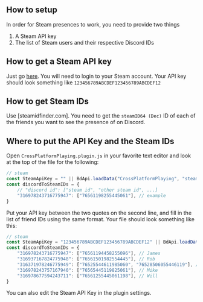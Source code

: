 ## How to setup
In order for Steam presences to work, you need to provide two things
1. A Steam API key
2. The list of Steam users and their respective Discord IDs

## How to get a Steam API key
Just go [here](https://steamcommunity.com/dev/apikey). You will need to login to your Steam account.
Your API key should look something like `123456789ABCDEF123456789ABCDEF12`

## How to get Steam IDs
Use [steamidfinder.com]. You need to get the `steamID64 (Dec)` ID of each of the friends you want to see the presence of on Discord.

## Where to put the API Key and the Steam IDs
Open `CrossPlatformPlaying.plugin.js` in your favorite text editor and look at the top of the file for the following:
```js
// steam
const SteamApiKey = "" || BdApi.loadData("CrossPlatformPlaying", "steam_key");
const discordToSteamIDs = {
    // "discord id": ["steam id", "other steam id", ...]
    "316978243716775947": ["76561198255445061"], // example
}
```
Put your API key between the two quotes on the second line, and fill in the list of friend IDs using the same format.
Your file should look something like this:
```js
// steam
const SteamApiKey = "123456789ABCDEF123456789ABCDEF12" || BdApi.loadData("CrossPlatformPlaying", "steam_key");
const discordToSteamIDs = {
    "316978243716775947": ["76561194458255096"], // James
    "316937167824775948": ["76561501982554445"], // Rob
    "316371978246775949": ["76525544611985060", "76528506055446119"], // John (he has two steam accounts)
    "316978243757167940": ["76565445119825061"], // Mike
    "316978677594243711": ["76561255445061198"], // Will
}
```
You can also edit the Steam API Key in the plugin settings.

